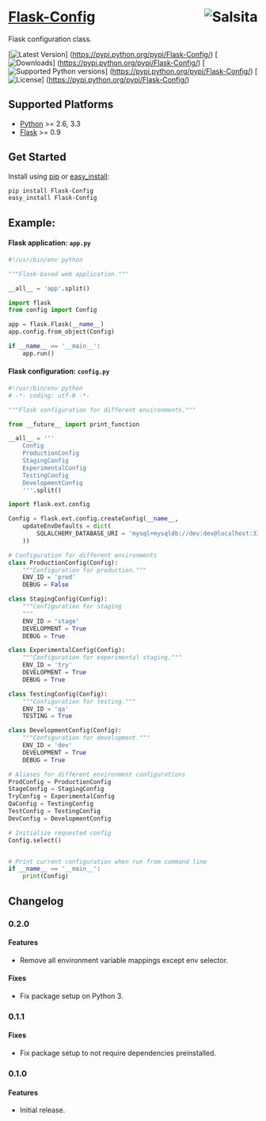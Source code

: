 # [Flask-Config](https://github.com/salsita/flask-config) <a href='https://github.com/salsita'><img align='right' title='Salsita' src='https://www.google.com/a/cpanel/salsitasoft.com/images/logo.gif?alpha=1' /></a>

Flask configuration class.

[![Latest Version](https://pypip.in/version/Flask-Config/badge.svg)]
(https://pypi.python.org/pypi/Flask-Config/)
[![Downloads](https://pypip.in/download/Flask-Config/badge.svg)]
(https://pypi.python.org/pypi/Flask-Config/)
[![Supported Python versions](https://pypip.in/py_versions/Flask-Config/badge.svg)]
(https://pypi.python.org/pypi/Flask-Config/)
[![License](https://pypip.in/license/Flask-Config/badge.svg)]
(https://pypi.python.org/pypi/Flask-Config/)


## Supported Platforms

* [Python](http://www.python.org/) >= 2.6, 3.3
* [Flask](http://flask.pocoo.org/) >= 0.9


## Get Started

Install using [pip](https://pip.pypa.io/) or [easy_install](http://pythonhosted.org/setuptools/easy_install.html):
```bash
pip install Flask-Config
easy_install Flask-Config
```

## Example:

#### Flask application: `app.py`

```python
#!/usr/bin/env python

"""Flask-based web application."""

__all__ = 'app'.split()

import flask
from config import Config

app = flask.Flask(__name__)
app.config.from_object(Config)

if __name__ == '__main__':
    app.run()
```

#### Flask configuration: `config.py`

```python
#!/usr/bin/env python
# -*- coding: utf-8 -*-

"""Flask configuration for different environments."""

from __future__ import print_function

__all__ = '''
    Config
    ProductionConfig
    StagingConfig
    ExperimentalConfig
    TestingConfig
    DevelopmentConfig
    '''.split()

import flask.ext.config

Config = flask.ext.config.createConfig(__name__,
    updateEnvDefaults = dict(
        SQLALCHEMY_DATABASE_URI = 'mysql+mysqldb://dev:dev@localhost:3306/my_db'
    ))

# Configuration for different environments
class ProductionConfig(Config):
    """Configuration for production."""
    ENV_ID = 'prod'
    DEBUG = False

class StagingConfig(Config):
    """Configuration for staging
    """
    ENV_ID = 'stage'
    DEVELOPMENT = True
    DEBUG = True

class ExperimentalConfig(Config):
    """Configuration for experimental staging."""
    ENV_ID = 'try'
    DEVELOPMENT = True
    DEBUG = True

class TestingConfig(Config):
    """Configuration for testing."""
    ENV_ID = 'qa'
    TESTING = True

class DevelopmentConfig(Config):
    """Configuration for development."""
    ENV_ID = 'dev'
    DEVELOPMENT = True
    DEBUG = True

# Aliases for different environment configurations
ProdConfig = ProductionConfig
StageConfig = StagingConfig
TryConfig = ExperimentalConfig
QaConfig = TestingConfig
TestConfig = TestingConfig
DevConfig = DevelopmentConfig

# Initialize requested config
Config.select()


# Print current configuration when run from command line
if __name__ == '__main__':
    print(Config)
```


## Changelog

### 0.2.0

#### Features

- Remove all environment variable mappings except env selector.

#### Fixes

- Fix package setup on Python 3.

### 0.1.1

#### Fixes

- Fix package setup to not require dependencies preinstalled.

### 0.1.0

#### Features

* Initial release.
